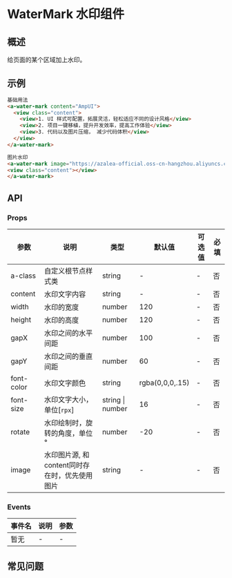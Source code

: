 # WaterMark 水印组件

## 概述

给页面的某个区域加上水印。

## 示例

```html
基础用法
<a-water-mark content="AmpUI">
  <view class="content">
    <view>1. UI 样式可配置，拓展灵活，轻松适应不同的设计风格</view>
    <view>2. 项目一键移植，提升开发效率，提高工作体验</view>
    <view>3. 代码以及图片压缩， 减少代码体积</view>
  </view>
</a-water-mark>

图片水印
<a-water-mark image="https://azalea-official.oss-cn-hangzhou.aliyuncs.com/lingshang.png"  width="{{ 220 }}">
<view class="content"></view>
</a-water-mark>

```

## API

### Props

| 参数      | 说明                           | 类型    | 默认值 | 可选值 | 必填 |
| --------- | ------------------------------ | ------- | ------ | ------ | ---- |
| a-class   | 自定义根节点样式类             | string  | -      | -      | 否   |
| content   | 水印文字内容             | string  | -      | -      | 否   |
| width   | 水印的宽度             | number  | 120      | -      | 否   |
| height   | 水印的高度             | number  | 120      | -      | 否   |
| gapX   | 水印之间的水平间距            | number  | 100      | -      | 否   |
| gapY   | 水印之间的垂直间距             | number  | 60      | -      | 否   |
| font-color   | 水印文字颜色           | string  | rgba(0,0,0,.15)      | -      | 否   |
| font-size   | 水印文字大小， 单位[`rpx`]           | string \| number  | 16      | -      | 否   |
| rotate   | 水印绘制时，旋转的角度，单位 °            | number  | -20      | -      | 否   |
| image   | 水印图片源, 和content同时存在时，优先使用图片          | string  | -      | -      | 否   |

### Events

| 事件名 | 说明 | 参数 |
| ------ | ---- | ---- |
| 暂无   | -    | -    |

## 常见问题

